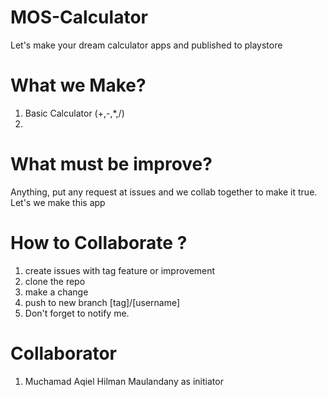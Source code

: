 # MOS-Calculator
Let's make your dream calculator apps and published to playstore

# What we Make?
1. Basic Calculator (+,-,*,/)
2. 

# What must be improve? 
Anything, put any request at issues and we collab together to make it true. 
Let's we make this app 

# How to Collaborate ? 
1. create issues with tag feature or improvement
1. clone the repo
2. make a change
3. push to new branch [tag]/[username]
4. Don't forget to notify me. 

# Collaborator
1. Muchamad Aqiel Hilman Maulandany as initiator
